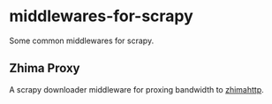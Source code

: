 # middlewares-for-scrapy
Some common middlewares for scrapy.

## Zhima Proxy
A scrapy downloader middleware for proxing bandwidth to [zhimahttp](http://h.zhimaruanjian.com/).


